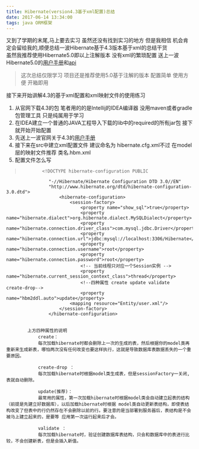 ```yaml
---
title: Hibernate(version4.3基于xml配置)总结
date: 2017-06-14 13:34:00
tags: java ORM框架
---
```

  又到了学期的末尾,马上要去实习 虽然还没有找到实习的地方 但是我相信 机会肯定会留给我的,顺便总结一波Hibernate基于4.3版本基于xml的总结干货  
虽然我推荐使用Hibernate5.0即以上注解版本 没有xml的繁琐配置 送上一波Hibernate5.0的[用户手册](http://docs.jboss.org/hibernate/orm/5.0/userguide/html_single/Hibernate_User_Guide.html)和[api](http://docs.jboss.org/hibernate/orm/5.0/javadocs/)  
>这次总结仅限学习 项目还是推荐使用5.0基于注解的版本 配置简单 使用方便 开箱即用  


接下来开始讲解4.3的基于xml配置和xml映射文件的使用练习   
1. 从官网下载4.3的包 笔者用的的是Intellij的IDEA编译器 没用maven或者gradle包管理工具  只是纯属用于学习    
2. 在IDEA建立一个普通的JAVA工程导入下载的lib中的required的所有jar包 接下就开始开始配置    
3. 先送上一波官网关于4.3的[用户手册](http://docs.jboss.org/hibernate/orm/4.3/devguide/en-US/html_single/)  
4. 接下来在src中建立xml配置文件 建议命名为 hibernate.cfg.xml不过 在model层的映射文件推荐 类名.hbm.xml  
5. 配置文件怎么写  
>             <!DOCTYPE hibernate-configuration PUBLIC
			        "-//Hibernate/Hibernate Configuration DTD 3.0//EN"
			        "http://www.hibernate.org/dtd/hibernate-configuration-3.0.dtd">
						<hibernate-configuration>
						    <session-factory>
						        <property name="show_sql">true</property>
						        <property name="hibernate.dialect">org.hibernate.dialect.MySQLDialect</property>
						        <property name="hibernate.connection.driver_class">com.mysql.jdbc.Driver</property>
						        <property name="hibernate.connection.url">jdbc:mysql://localhost:3306/Hibernate</property>
						        <property name="hibernate.connection.username">root</property>
						        <property name="hibernate.connection.password">root</property>
						        <!-- 当前线程只对应一个Session实例 -->
						        <property name="hibernate.current_session_context_class">thread</property>
								<!--四种属性 create update validate  create-drop-->
						        <property name="hbm2ddl.auto">update</property>
					        <mapping resource="Entity/user.xml"/>
					    </session-factory>
					</hibernate-configuration>
				

			上方四种属性的说明
				create：
				每次加载hibernate时都会删除上一次的生成的表，然后根据你的model类再重新来生成新表，哪怕两次没有任何改变也要这样执行，这就是导致数据库表数据丢失的一个重要原因。
	
				create-drop ：
				每次加载hibernate时根据model类生成表，但是sessionFactory一关闭,表就自动删除。

				update(推荐)：
				最常用的属性，第一次加载hibernate时根据model类会自动建立起表的结构（前提是先建立好数据库），以后加载hibernate时根据 model类自动更新表结构，即使表结构改变了但表中的行仍然存在不会删除以前的行。要注意的是当部署到服务器后，表结构是不会被马上建立起来的，是要等 应用第一次运行起来后才会。

				validate ：
				每次加载hibernate时，验证创建数据库表结构，只会和数据库中的表进行比较，不会创建新表，但是会插入新值。